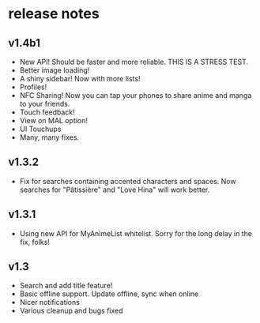 release notes
=============


v1.4b1
------

* New API! Should be faster and more reliable. THIS IS A STRESS TEST.
* Better image loading!
* A shiny sidebar! Now with more lists!
* Profiles!
* NFC Sharing! Now you can tap your phones to share anime and manga to your friends.
* Touch feedback!
* View on MAL option!
* UI Touchups
* Many, many fixes.

v1.3.2
------

* Fix for searches containing accented characters and spaces. Now searches for "Pâtissière" and "Love Hina" will work better.

v1.3.1
------

* Using new API for MyAnimeList whitelist. Sorry for the long delay in the fix, folks!

v1.3
------

* Search and add title feature!
* Basic offline support. Update offline, sync when online
* Nicer notifications
* Various cleanup and bugs fixed
